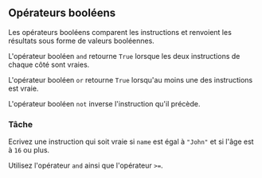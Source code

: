 ## Opérateurs booléens

Les opérateurs booléens comparent les instructions et renvoient les résultats sous forme de valeurs booléennes.

L'opérateur booléen `and` retourne `True` lorsque les deux instructions de chaque côté sont vraies.

L'opérateur booléen `or` retourne `True` lorsqu'au moins une des instructions est vraie.

L'opérateur booléen `not` inverse l'instruction qu'il précède.
  
### Tâche
Ecrivez une instruction qui soit vraie si `name` est égal à `"John"` et si l'âge est à `16` ou plus.

<div class='hint'>Utilisez l'opérateur <code>and</code> ainsi que l'opérateur <code>>=</code>.</div>

